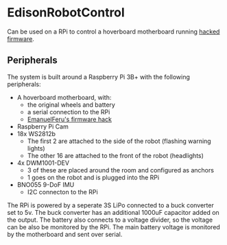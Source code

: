 # EdisonRobotControl
Can be used on a RPi to control a hoverboard motherboard running [hacked firmware](https://github.com/EmanuelFeru/hoverboard-firmware-hack-FOC).

## Peripherals
The system is built around a Raspberry Pi 3B+ with the following peripherals:
- A hoverboard motherboard, with:
  - the original wheels and battery
  - a serial connection to the RPi
  - [EmanuelFeru's firmware hack](https://github.com/EmanuelFeru/hoverboard-firmware-hack-FOC)
- Raspberry Pi Cam
- 18x WS2812b
  - The first 2 are attached to the side of the robot (flashing warning lights)
  - The other 16 are attached to the front of the robot (headlights)
- 4x DWM1001-DEV
  - 3 of these are placed around the room and configured as anchors
  - 1 goes on the robot and is plugged into the RPi
- BNO055 9-DoF IMU
  - I2C connecton to the RPi
  
The RPi is powered by a seperate 3S LiPo connected to a buck converter set to 5v. The buck converter has an additional 1000uF capacitor added on the output. The battery also connects to a voltage divider, so the voltage can be also be monitored by the RPi. The main battery voltage is monitored by the motherboard and sent over serial.
